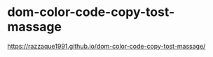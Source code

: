 # dom-color-code-copy-tost-massage
https://razzaque1991.github.io/dom-color-code-copy-tost-massage/
